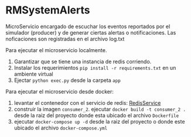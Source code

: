 # RMSystemAlerts
MicroServicio encargado de escuchar los eventos reportados por el simulador (producer) y de generar ciertas alertas o notificaciones. Las noficaciones son registradas en el archivo log.txt


Para ejecutar el microservicio localmente.
1. Garantizar que se tiene una instancia de redis corriendo. 
1. Instalar los requerimientos `pip install -r requirements.txt` en un ambiente virtual
2. Ejectar `python exec.py` desde la carpeta `app`


Para ejecutar el microservicio desde docker:
1. levantar el contenedor con el servicio de redis: [RedisService](https://github.com/OviLuis/RedisService)
1. construir la imagen `consumer_2`. ejecutar `docker build -t consumer_2 .` desde la raiz del proyecto donde esta ubicado el archivo `Dockerfile`
2. ejecutar `docker-compose up -d` desde la raiz del proyecto o donde este ubicado el archivo `docker-compose.yml`

